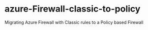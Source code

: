 # azure-Firewall-classic-to-policy
Migrating Azure Firewall with Classic rules to a Policy based Firewall 
